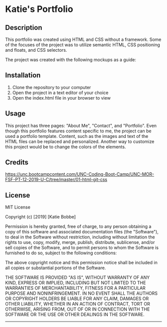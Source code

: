 # Katie's Portfolio

## Description 

This portfolio was created using HTML and CSS without a framework. Some of the focuses of the project was to utilize semantic HTML, CSS positioning and floats, and CSS selectors.

The project was created with the following mockups as a guide:


## Installation

1. Clone the repository to your computer
2. Open the project in a text editor of your choice
3. Open the index.html file in your browser to view

## Usage 

This project has three pages: "About Me", "Contact", and "Portfolio". Even though this portfolio features content specific to me, the project can be used a portfolio template. Content, such as the images and text of the HTML files can be replaced and personalized. Another way to customize this project would be to change the colors of the elements.

## Credits

https://unc.bootcampcontent.com/UNC-Coding-Boot-Camp/UNC-MOR-FSF-PT-12-2019-U-C/tree/master/01-html-git-css


## License
MIT License

Copyright (c) [2019] [Katie Bobbe]

Permission is hereby granted, free of charge, to any person obtaining a copy
of this software and associated documentation files (the "Software"), to deal
in the Software without restriction, including without limitation the rights
to use, copy, modify, merge, publish, distribute, sublicense, and/or sell
copies of the Software, and to permit persons to whom the Software is
furnished to do so, subject to the following conditions:

The above copyright notice and this permission notice shall be included in all
copies or substantial portions of the Software.

THE SOFTWARE IS PROVIDED "AS IS", WITHOUT WARRANTY OF ANY KIND, EXPRESS OR
IMPLIED, INCLUDING BUT NOT LIMITED TO THE WARRANTIES OF MERCHANTABILITY,
FITNESS FOR A PARTICULAR PURPOSE AND NONINFRINGEMENT. IN NO EVENT SHALL THE
AUTHORS OR COPYRIGHT HOLDERS BE LIABLE FOR ANY CLAIM, DAMAGES OR OTHER
LIABILITY, WHETHER IN AN ACTION OF CONTRACT, TORT OR OTHERWISE, ARISING FROM,
OUT OF OR IN CONNECTION WITH THE SOFTWARE OR THE USE OR OTHER DEALINGS IN THE
SOFTWARE.

---